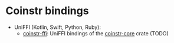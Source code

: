 # Coinstr bindings

- UniFFI (Kotlin, Swift, Python, Ruby):
    * [coinstr-ffi](./coinstr-ffi/): UniFFI bindings of the [coinstr-core](../coinstr-core/) crate (TODO)